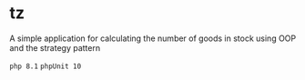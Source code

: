 # tz

A simple application for calculating the number of goods in stock using OOP and the strategy pattern

`php 8.1`
`phpUnit 10`
